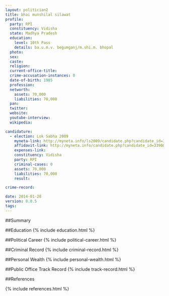 ```yaml
---
layout: politician2
title: bhai munshilal silawat
profile: 
  party: RPI
  constituency: Vidisha
  state: Madhya Pradesh
  education: 
    level: 10th Pass
    details: ba.u.m.v. begumganj/m.shi.m. bhopal
  photo: 
  sex: 
  caste: 
  religion: 
  current-office-title: 
  crime-accusation-instances: 0
  date-of-birth: 1985
  profession: 
  networth: 
    assets: 70,000
    liabilities: 70,000
  pan: 
  twitter: 
  website: 
  youtube-interview: 
  wikipedia: 

candidature: 
  - election: Lok Sabha 2009
    myneta-link: http://myneta.info/ls2009/candidate.php?candidate_id=3390
    affidavit-link: http://myneta.info/candidate.php?candidate_id=3390&scan=original
    expenses-link: 
    constituency: Vidisha 
    party: RPI
    criminal-cases: 0
    assets: 70,000
    liabilities: 70,000
    result:  

crime-record: 

date: 2014-01-28
version: 0.0.5
tags: 
---
```

##Summary


##Education
{% include education.html %}


##Political Career
{% include political-career.html %}


##Criminal Record
{% include criminal-record.html %}


##Personal Wealth
{% include personal-wealth.html %}


##Public Office Track Record
{% include track-record.html %}


##References


{% include references.html %}
